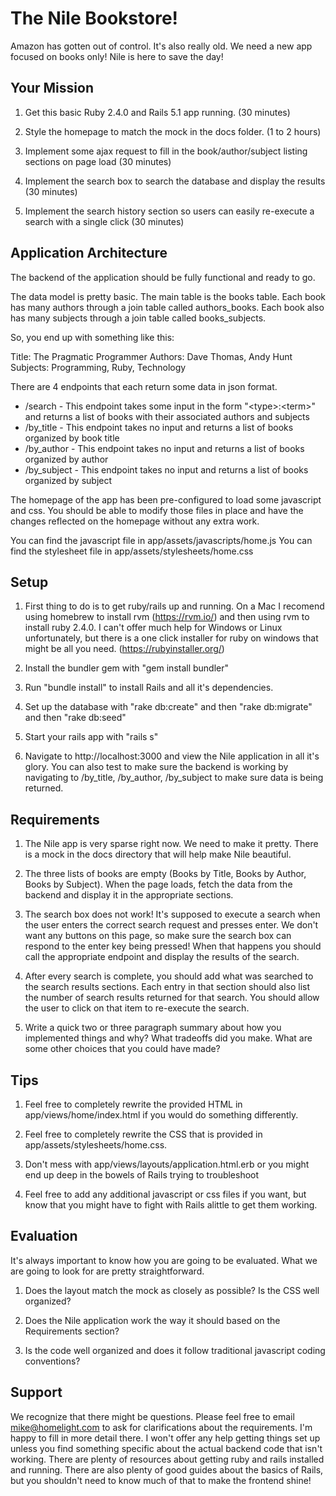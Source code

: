 # The Nile Bookstore!

Amazon has gotten out of control. It's also really old. We need a new app focused on books only! Nile is here to save the day!

## Your Mission

1. Get this basic Ruby 2.4.0 and Rails 5.1 app running. (30 minutes)

2. Style the homepage to match the mock in the docs folder. (1 to 2 hours)

3. Implement some ajax request to fill in the book/author/subject listing sections on page load (30 minutes)

4. Implement the search box to search the database and display the results (30 minutes)

5. Implement the search history section so users can easily re-execute a search with a single click (30 minutes)

## Application Architecture

The backend of the application should be fully functional and ready to go. 

The data model is pretty basic. The main table is the books table. Each book has many authors through a join table called authors_books. Each book also has many subjects through a join table called books_subjects.

So, you end up with something like this:

Title: The Pragmatic Programmer
Authors: Dave Thomas, Andy Hunt
Subjects: Programming, Ruby, Technology

There are 4 endpoints that each return some data in json format.

* /search - This endpoint takes some input in the form "&#60;type&#62;:&#60;term&#62;" and returns a list of books with their associated authors and subjects
* /by_title - This endpoint takes no input and returns a list of books organized by book title
* /by_author - This endpoint takes no input and returns a list of books organized by author
* /by_subject - This endpoint takes no input and returns a list of books organized by subject

The homepage of the app has been pre-configured to load some javascript and css. You should be able to modify those files in place and have the changes reflected on the homepage without any extra work.

You can find the javascript file in app/assets/javascripts/home.js
You can find the stylesheet file in app/assets/stylesheets/home.css

## Setup

1. First thing to do is to get ruby/rails up and running. On a Mac I recomend using homebrew to install rvm (https://rvm.io/) and then using rvm to install ruby 2.4.0. I can't offer much help for Windows or Linux unfortunately, but there is a one click installer for ruby on windows that might be all you need. (https://rubyinstaller.org/)

2. Install the bundler gem with "gem install bundler"

3. Run "bundle install" to install Rails and all it's dependencies.

4. Set up the database with "rake db:create" and then "rake db:migrate" and then "rake db:seed"

5. Start your rails app with "rails s"

6. Navigate to http://localhost:3000 and view the Nile application in all it's glory. You can also test to make sure the backend is working by navigating to /by_title, /by_author, /by_subject to make sure data is being returned.

## Requirements

1. The Nile app is very sparse right now. We need to make it pretty.  There is a mock in the docs directory that will help make Nile beautiful.

2. The three lists of books are empty (Books by Title, Books by Author, Books by Subject).  When the page loads, fetch the data from the backend and display it in the appropriate sections.

3. The search box does not work! It's supposed to execute a search when the user enters the correct search request and presses enter.  We don't want any buttons on this page, so make sure the search box can respond to the enter key being pressed! When that happens you should call the appropriate endpoint and display the results of the search.

4. After every search is complete, you should add what was searched to the search results sections. Each entry in that section should also list the number of search results returned for that search. You should allow the user to click on that item to re-execute the search.

5. Write a quick two or three paragraph summary about how you implemented things and why? What tradeoffs did you make. What are some other choices that you could have made?

## Tips

1. Feel free to completely rewrite the provided HTML in app/views/home/index.html if you would do something differently.

2. Feel free to completely rewrite the CSS that is provided in app/assets/stylesheets/home.css.

3. Don't mess with app/views/layouts/application.html.erb or you might end up deep in the bowels of Rails trying to troubleshoot

4. Feel free to add any additional javascript or css files if you want, but know that you might have to fight with Rails alittle to get them working.

## Evaluation

It's always important to know how you are going to be evaluated.  What we are going to look for are pretty straightforward.

1. Does the layout match the mock as closely as possible? Is the CSS well organized?

2. Does the Nile application work the way it should based on the Requirements section?

3. Is the code well organized and does it follow traditional javascript coding conventions?

## Support

We recognize that there might be questions. Please feel free to email mike@homelight.com to ask for clarifications about the requirements. I'm happy to fill in more detail there. I won't offer any help getting things set up unless you find something specific about the actual backend code that isn't working. There are plenty of resources about getting ruby and rails installed and running. There are also plenty of good guides about the basics of Rails, but you shouldn't need to know much of that to make the frontend shine!


